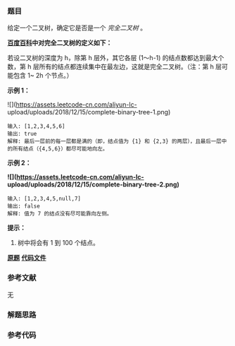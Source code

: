 ### 题目
给定一个二叉树，确定它是否是一个 _完全二叉树_ 。

**[百度百科](https://baike.baidu.com/item/完全二叉树/7773232?fr=aladdin)中对完全二叉树的定义如下：**

若设二叉树的深度为 h，除第 h 层外，其它各层 (1～h-1) 的结点数都达到最大个数，第 h 层所有的结点都连续集中在最左边，这就是完全二叉树。（注：第
h 层可能包含 1~ 2h 个节点。）



**示例 1：**

![](https://assets.leetcode-cn.com/aliyun-lc-
upload/uploads/2018/12/15/complete-binary-tree-1.png)

    
    
    输入: [1,2,3,4,5,6]
    输出: true
    解释: 最后一层前的每一层都是满的（即，结点值为 {1} 和 {2,3} 的两层），且最后一层中的所有结点（{4,5,6}）都尽可能地向左。
    

**示例 2：**

**![](https://assets.leetcode-cn.com/aliyun-lc-
upload/uploads/2018/12/15/complete-binary-tree-2.png)**

    
    
    输入: [1,2,3,4,5,null,7]
    输出: false
    解释: 值为 7 的结点没有尽可能靠向左侧。
    



**提示：**

  1. 树中将会有 1 到 100 个结点。

 **[原题](https://leetcode-cn.com/problems/check-completeness-of-a-binary-tree/)**    **[代码文件]()**


### 参考文献
无

### 解题思路




### 参考代码

```go


```




